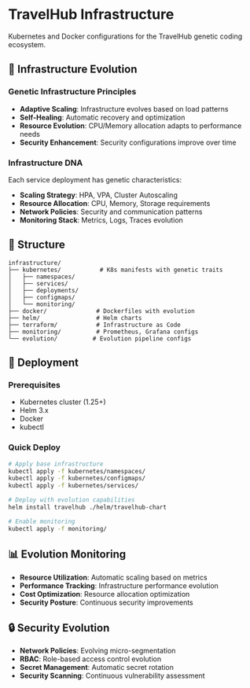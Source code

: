 # TravelHub Infrastructure

Kubernetes and Docker configurations for the TravelHub genetic coding ecosystem.

## 🧬 Infrastructure Evolution

### Genetic Infrastructure Principles
- **Adaptive Scaling**: Infrastructure evolves based on load patterns
- **Self-Healing**: Automatic recovery and optimization
- **Resource Evolution**: CPU/Memory allocation adapts to performance needs
- **Security Enhancement**: Security configurations improve over time

### Infrastructure DNA
Each service deployment has genetic characteristics:
- **Scaling Strategy**: HPA, VPA, Cluster Autoscaling
- **Resource Allocation**: CPU, Memory, Storage requirements
- **Network Policies**: Security and communication patterns
- **Monitoring Stack**: Metrics, Logs, Traces evolution

## 📁 Structure

```
infrastructure/
├── kubernetes/           # K8s manifests with genetic traits
│   ├── namespaces/
│   ├── services/
│   ├── deployments/
│   ├── configmaps/
│   └── monitoring/
├── docker/              # Dockerfiles with evolution
├── helm/                # Helm charts
├── terraform/           # Infrastructure as Code
├── monitoring/          # Prometheus, Grafana configs
└── evolution/          # Evolution pipeline configs
```

## 🚀 Deployment

### Prerequisites
- Kubernetes cluster (1.25+)
- Helm 3.x
- Docker
- kubectl

### Quick Deploy
```bash
# Apply base infrastructure
kubectl apply -f kubernetes/namespaces/
kubectl apply -f kubernetes/configmaps/
kubectl apply -f kubernetes/services/

# Deploy with evolution capabilities
helm install travelhub ./helm/travelhub-chart

# Enable monitoring
kubectl apply -f monitoring/
```

## 📊 Evolution Monitoring

- **Resource Utilization**: Automatic scaling based on metrics
- **Performance Tracking**: Infrastructure performance evolution
- **Cost Optimization**: Resource allocation optimization
- **Security Posture**: Continuous security improvements

## 🔒 Security Evolution

- **Network Policies**: Evolving micro-segmentation
- **RBAC**: Role-based access control evolution
- **Secret Management**: Automatic secret rotation
- **Security Scanning**: Continuous vulnerability assessment